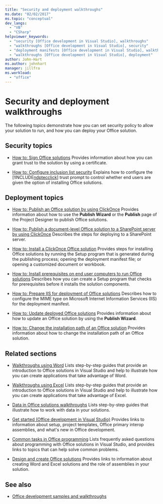 ```yaml
---
title: "Security and deployment walkthroughs"
ms.date: "02/02/2017"
ms.topic: "conceptual"
dev_langs:
  - "VB"
  - "CSharp"
helpviewer_keywords:
  - "security [Office development in Visual Studio], walkthroughs"
  - "walkthroughs [Office development in Visual Studio], security"
  - "deployment manifests [Office development in Visual Studio], walkthroughs"
  - "walkthroughs [Office development in Visual Studio], deployment"
author: John-Hart
ms.author: johnhart
manager: jillfra
ms.workload:
  - "office"
---
```

# Security and deployment walkthroughs
  The following topics demonstrate how you can set security policy to allow your solution to run, and how you can deploy your Office solution.

## Security topics
- [How to: Sign Office solutions](../vsto/how-to-sign-office-solutions.md)
 Provides information about how you can grant trust to the solution by using a certificate.

- [How to: Configure inclusion list security](../vsto/how-to-configure-inclusion-list-security.md)
 Explains how to configure the [!INCLUDE[ndptecclick](../vsto/includes/ndptecclick-md.md)] trust prompt to control whether end users are given the option of installing Office solutions.

## Deployment topics
- [How to: Publish an Office solution by using ClickOnce](https://msdn.microsoft.com/2b6c247e-bc04-4ce4-bb64-c4e79bb3d5b8)
 Provides information about how to use the **Publish Wizard** or the **Publish** page of the Project Designer to publish Office solutions.

- [How to: Publish a document-level Office solution to a SharePoint server by using ClickOnce](https://msdn.microsoft.com/2408e809-fb78-42a1-9152-00afa1522e58)
 Describes the steps for deploying to a SharePoint server.

- [How to: Install a ClickOnce Office solution](https://msdn.microsoft.com/14702f48-9161-4190-994c-78211fe18065)
 Provides steps for installing Office solutions by running the Setup program that is generated during the publishing process; opening the deployment manifest file; or opening a customized document or workbook.

- [How to: Install prerequisites on end user computers to run Office solutions](https://msdn.microsoft.com/74dd2c52-838f-4abf-b2b4-4d7b0c2a0a98)
 Describes how you can create a Setup program that checks for prerequisites before it installs the solution components.

- [How to: Prepare IIS for deployment of Office solutions](https://msdn.microsoft.com/f62bce70-81d4-4f8b-86e6-2f2afec5d9b4)
 Describes how to configure the MIME type on Microsoft Internet Information Services (IIS) for the deployment manifest.

- [How to: Update deployed Office solutions](https://msdn.microsoft.com/be96db53-b6ea-46ab-b8d9-b76b098b3b13)
 Provides information about how to update an Office solution by using the **Publish Wizard**.

- [How to: Change the installation path of an Office solution](https://msdn.microsoft.com/d0eaa07b-2d72-4902-899f-2f9fb165b8fd)
 Provides information about how to change the installation path of an Office  solution.

## Related sections
- [Walkthroughs using Word](../vsto/walkthroughs-using-word.md)
 Lists step-by-step guides that provide an introduction to Office solutions in Visual Studio and help to illustrate how you can create applications that take advantage of Word.

- [Walkthroughs using Excel](../vsto/walkthroughs-using-excel.md)
 Lists step-by-step guides that provide an introduction to Office solutions in Visual Studio and help to illustrate how you can create applications that take advantage of Excel.

- [Data in Office solutions walkthroughs](../vsto/data-in-office-solutions-walkthroughs.md)
 Lists step-by-step guides that illustrate how to work with data in your solutions.

- [Get started &#40;Office development in Visual Studio&#41;](../vsto/getting-started-office-development-in-visual-studio.md)
 Provides links to information about setup, project templates, Office primary interop assemblies, and what's new in Office development.

- [Common tasks in Office programming](../vsto/common-tasks-in-office-programming.md)
 Lists frequently asked questions about programming with Office solutions in Visual Studio, and provides links to topics that can help solve common problems.

- [Design and create Office solutions](../vsto/designing-and-creating-office-solutions.md)
 Provides links to information about creating Word and Excel solutions and the role of assemblies in your solution.

## See also
- [Office development samples and walkthroughs](../vsto/office-development-samples-and-walkthroughs.md)
